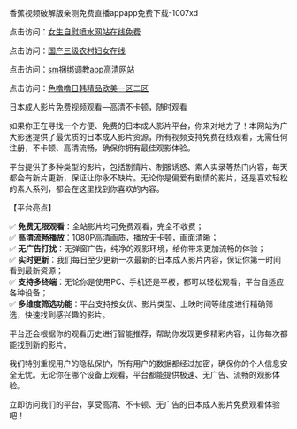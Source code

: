 香蕉视频破解版亲测免费直播appapp免费下载-1007xd

点击访问：<a href="https://heiliaowzu4ur.pages.dev/">女生自慰喷水网站在线免费</a>

点击访问：<a href="https://heiliaoow5kzm.pages.dev/">国产三级农村妇女在线</a>

点击访问：<a href="https://heiliaoe8ajia.pages.dev/">sm捆绑调教app高清网站</a>

点击访问：<a href="https://heiliaoxqkkct.pages.dev/">色噜噜日韩精品欧美一区二区</a>

日本成人影片免费视频观看—高清不卡顿，随时观看

如果你正在寻找一个方便、免费的日本成人影片平台，你来对地方了！本网站为广大影迷提供了最优质的日本成人影片资源，所有视频支持免费在线观看，无需任何注册，不卡顿、高清流畅，确保你拥有最佳观影体验。

平台提供了多种类型的影片，包括剧情片、制服诱惑、素人实录等热门内容，每天都会有新片更新，保证让你永不缺片。无论你是偏爱有剧情的影片，还是喜欢轻松的素人系列，都会在这里找到你喜欢的内容。

【平台亮点】

✅ **免费无限观看**：全站影片均可免费观看，完全不收费；  
✅ **高清流畅播放**：1080P高清画质，播放无卡顿，画面清晰；  
✅ **无广告打扰**：无弹窗广告，纯净的观影环境，给你带来更加流畅的体验；  
✅ **实时更新**：我们每日至少更新一次最新的日本成人影片内容，保证你第一时间看到最新资源；  
✅ **支持多终端**：无论你是使用PC、手机还是平板，都可以轻松观看，平台自适应各种设备；  
✅ **多维度筛选功能**：平台支持按女优、影片类型、上映时间等维度进行精确筛选，快速找到感兴趣的影片。

平台还会根据你的观看历史进行智能推荐，帮助你发现更多精彩内容，让你每次都能找到新的影片。

我们特别重视用户的隐私保护，所有用户的数据都经过加密，确保你的个人信息安全无忧。无论你在哪个设备上观看，平台都能提供极速、无广告、流畅的观影体验。

立即访问我们的平台，享受高清、不卡顿、无广告的日本成人影片免费观看体验吧！

<span style="display:none;">[Canonical link](https://github.com/xued963/riben98715 )</span>
